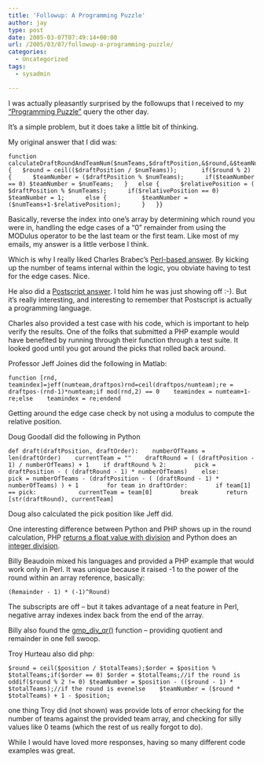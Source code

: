 ```yaml
---
title: 'Followup: A Programming Puzzle'
author: jay
type: post
date: 2005-03-07T07:49:14+00:00
url: /2005/03/07/followup-a-programming-puzzle/
categories:
  - Uncategorized
tags:
  - sysadmin

---
```

I was actually pleasantly surprised by the followups that I received to my [“Programming Puzzle”][1] query the other day.

It’s a simple problem, but it does take a little bit of thinking.

My original answer that I did was:

<div class="highlighter-rouge">
  <pre class="highlight"><code>function calculateDraftRoundAndTeamNum($numTeams,$draftPosition,&$round,&$teamNumber) {   $round = ceil(($draftPosition / $numTeams));       if($round % 2) {      $teamNumber = ($draftPosition % $numTeams);      if($teamNumber == 0) $teamNumber = $numTeams;   }   else {      $relativePosition = ( $draftPosition % $numTeams);      if($relativePosition == 0) $teamNumber = 1;      else {          $teamNumber = ($numTeams+1-$relativePosition);      }   }}</code></pre>
</div>

Basically, reverse the index into one’s array by determining which round you were in, handling the edge cases of a “0” remainder from using the MODulus operator to be the last team or the first team. Like most of my emails, my answer is a little verbose I think.

Which is why I really liked Charles Brabec’s [Perl-based answer][2]. By kicking up the number of teams internal within the logic, you obviate having to test for the edge cases. Nice.

He also did a [Postscript answer][3]. I told him he was just showing off :-). But it’s really interesting, and interesting to remember that Postscript is actually a programming language.

Charles also provided a test case with his code, which is important to help verify the results. One of the folks that submitted a PHP example would have benefited by running through their function through a test suite. It looked good until you got around the picks that rolled back around.

Professor Jeff Joines did the following in Matlab:

<div class="highlighter-rouge">
  <pre class="highlight"><code>function [rnd, teamindex]=jeff(numteam,draftpos)rnd=ceil(draftpos/numteam);re = draftpos-(rnd-1)*numteam;if mod(rnd,2) == 0    teamindex = numteam+1-re;else    teamindex = re;endend</code></pre>
</div>

Getting around the edge case check by not using a modulus to compute the relative position.

Doug Goodall did the following in Python

<div class="highlighter-rouge">
  <pre class="highlight"><code>def draft(draftPosition, draftOrder):    numberOfTeams = len(draftOrder)    currentTeam = ""    draftRound = ( (draftPosition - 1) / numberOfTeams) + 1    if draftRound % 2:        pick = draftPosition - ( (draftRound - 1) * numberOfTeams)    else:        pick = numberOfTeams - (draftPosition - ( (draftRound - 1) * numberOfTeams) ) + 1        for team in draftOrder:        if team[1] == pick:            currentTeam = team[0]        break        return [str(draftRound), currentTeam]</code></pre>
</div>

Doug also calculated the pick position like Jeff did.

One interesting difference between Python and PHP shows up in the round calculation, PHP [returns a float value with division][4] and Python does an [integer division][5].

Billy Beaudoin mixed his languages and provided a PHP example that would work only in Perl. It was unique because it raised -1 to the power of the round within an array reference, basically:

<div class="highlighter-rouge">
  <pre class="highlight"><code>(Remainder - 1) * (-1)^Round)</code></pre>
</div>

The subscripts are off &#8211; but it takes advantage of a neat feature in Perl, negative array indexes index back from the end of the array.

Billy also found the [gmp\_div\_qr()][6] function &#8211; providing quotient and remainder in one fell swoop.

Troy Hurteau also did php:

<div class="highlighter-rouge">
  <pre class="highlight"><code>$round = ceil($position / $totalTeams);$order = $position % $totalTeams;if($order == 0) $order = $totalTeams;//if the round is oddif($round % 2 != 0) $teamNumber = $position - (($round - 1) * $totalTeams);//if the round is evenelse    $teamNumber = ($round * $totalTeams) + 1 - $position;</code></pre>
</div>

one thing Troy did (not shown) was provide lots of error checking for the number of teams against the provided team array, and checking for silly values like 0 teams (which the rest of us really forgot to do).

While I would have loved more responses, having so many different code examples was great.

 [1]: //people.engr.ncsu.edu/jayoung/site/pages/-fdbc6630071891aca1f4f7e3127d9963"
 [2]: //people.engr.ncsu.edu/jayoung/site/viewcomment/34280b263367a46550fc210abeec12c9"
 [3]: //people.engr.ncsu.edu/jayoung/site/viewcomment/7958c201e7bba2d43079c1a2a9a93a4a"
 [4]: //us4.php.net/manual/en/language.operators.arithmetic.php"
 [5]: Python_Operators#Division_and_Type_Conversion"
 [6]: //us4.php.net/manual/en/function.gmp-div-qr.php"